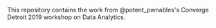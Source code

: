 This repository contains the work from @potent_pwnables's Converge Detroit 2019 workshop on Data Analytics.